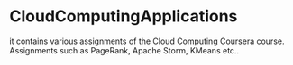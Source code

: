 # CloudComputingApplications
it contains various assignments of the Cloud Computing Coursera course. 
Assignments such as PageRank, Apache Storm, KMeans etc..
